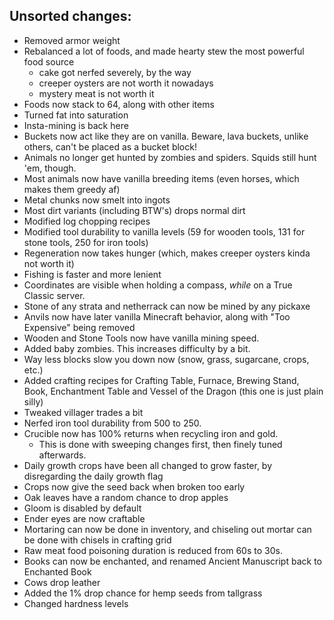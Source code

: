 ## Unsorted changes:
- Removed armor weight
- Rebalanced a lot of foods, and made hearty stew the most powerful food source
  - cake got nerfed severely, by the way
  - creeper oysters are not worth it nowadays
  - mystery meat is not worth it
- Foods now stack to 64, along with other items
- Turned fat into saturation
- Insta-mining is back here
- Buckets now act like they are on vanilla. Beware, lava buckets, unlike others, can't be placed as a bucket block!
- Animals no longer get hunted by zombies and spiders. Squids still hunt 'em, though.
- Most animals now have vanilla breeding items (even horses, which makes them greedy af)
- Metal chunks now smelt into ingots
- Most dirt variants (including BTW's) drops normal dirt
- Modified log chopping recipes
- Modified tool durability to vanilla levels (59 for wooden tools, 131 for stone tools, 250 for iron tools)
- Regeneration now takes hunger (which, makes creeper oysters kinda not worth it)
- Fishing is faster and more lenient
- Coordinates are visible when holding a compass, _while_ on a True Classic server.
- Stone of any strata and netherrack can now be mined by any pickaxe
- Anvils now have later vanilla Minecraft behavior, along with "Too Expensive" being removed
- Wooden and Stone Tools now have vanilla mining speed.
- Added baby zombies. This increases difficulty by a bit.
- Way less blocks slow you down now (snow, grass, sugarcane, crops, etc.)
- Added crafting recipes for Crafting Table, Furnace, Brewing Stand, Book, Enchantment Table and Vessel of the Dragon (this one is just plain silly)
- Tweaked villager trades a bit
- Nerfed iron tool durability from 500 to 250.
- Crucible now has 100% returns when recycling iron and gold.
  - This is done with sweeping changes first, then finely tuned afterwards.
- Daily growth crops have been all changed to grow faster, by disregarding the daily growth flag
- Crops now give the seed back when broken too early
- Oak leaves have a random chance to drop apples
- Gloom is disabled by default
- Ender eyes are now craftable
- Mortaring can now be done in inventory, and chiseling out mortar can be done with chisels in crafting grid
- Raw meat food poisoning duration is reduced from 60s to 30s.
- Books can now be enchanted, and renamed Ancient Manuscript back to Enchanted Book
- Cows drop leather
- Added the 1% drop chance for hemp seeds from tallgrass
- Changed hardness levels